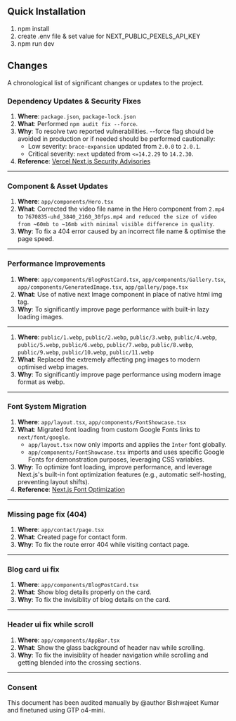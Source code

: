 ## Quick Installation

1. npm install
2. create .env file & set value for NEXT_PUBLIC_PEXELS_API_KEY
3. npm run dev

## Changes

A chronological list of significant changes or updates to the project.

### Dependency Updates & Security Fixes

1.  **Where**: `package.json`, `package-lock.json`
2.  **What**: Performed `npm audit fix --force`.
3.  **Why**: To resolve two reported vulnerabilities. --force flag should be avoided in production or if needed should be performed cautionally:
    * Low severity: `brace-expansion` updated from `2.0.0` to `2.0.1`.
    * Critical severity: `next` updated from `<=14.2.29` to `14.2.30`.
4.  **Reference**: [Vercel Next.js Security Advisories](https://github.com/vercel/next.js/security/advisories)

---

### Component & Asset Updates

1.  **Where**: `app/components/Hero.tsx`
2.  **What**: Corrected the video file name in the Hero component from `2.mp4` to `7670835-uhd_3840_2160_30fps.mp4 and reduced the size of video from ~60mb to ~16mb with minimal visible difference in quality`.
3.  **Why**: To fix a 404 error caused by an incorrect file name & optimise the page speed.

---

### Performance Improvements

1.  **Where**: `app/components/BlogPostCard.tsx`, `app/components/Gallery.tsx`, `app/components/GeneratedImage.tsx`, `app/gallery/page.tsx`
2.  **What**: Use of native next Image component in place of native html img tag.
3.  **Why**: To significantly improve page performance with built-in lazy loading images.

---

1.  **Where**: `public/1.webp`, `public/2.webp`, `public/3.webp`, `public/4.webp`, `public/5.webp`, `public/6.webp`, `public/7.webp`, `public/8.webp`, `public/9.webp`, `public/10.webp`, `public/11.webp`
2.  **What**: Replaced the extremely affecting png images to modern optimised webp images.
3.  **Why**: To significantly improve page performance using modern image format as webp.

---

### Font System Migration

1.  **Where**: `app/layout.tsx`, `app/components/FontShowcase.tsx`
2.  **What**: Migrated font loading from custom Google Fonts links to `next/font/google`.
    * `app/layout.tsx` now only imports and applies the `Inter` font globally.
    * `app/components/FontShowcase.tsx` imports and uses specific Google Fonts for demonstration purposes, leveraging CSS variables.
3.  **Why**: To optimize font loading, improve performance, and leverage Next.js's built-in font optimization features (e.g., automatic self-hosting, preventing layout shifts).
4.  **Reference**: [Next.js Font Optimization](https://nextjs.org/docs/app/building-your-application/optimizing/fonts)

---

### Missing page fix (404)

1.  **Where**: `app/contact/page.tsx`
2.  **What**: Created page for contact form.
3.  **Why**: To fix the route error 404 while visiting contact page.

---

### Blog card ui fix

1.  **Where**: `app/components/BlogPostCard.tsx`
2.  **What**: Show blog details properly on the card.
3.  **Why**: To fix the invisiblity of blog details on the card.

---

### Header ui fix while scroll

1.  **Where**: `app/components/AppBar.tsx`
2.  **What**: Show the glass background of header nav while scrolling.
3.  **Why**: To fix the invisiblity of header navigation while scrolling and getting blended into the crossing sections.

---

### Consent

This document has been audited manually by @author Bishwajeet Kumar and finetuned using GTP o4-mini.